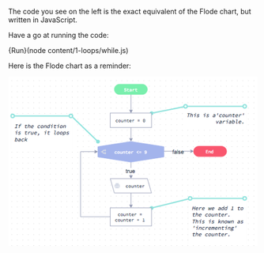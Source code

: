 The code you see on the left is the exact equivalent of the Flode chart, but written in JavaScript.

Have a go at running the code: 

{Run}(node content/1-loops/while.js)

Here is the Flode chart as a reminder:

![](content/1-loops/while.png)


